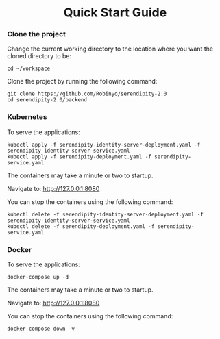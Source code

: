 <h1 align="center">Quick Start Guide</h1>

### Clone the project 

Change the current working directory to the location where you want the cloned directory to be:

```
cd ~/workspace
```

Clone the project by running the following command:

```
git clone https://github.com/Robinyo/serendipity-2.0
cd serendipity-2.0/backend
``` 

### Kubernetes

To serve the applications:

```
kubectl apply -f serendipity-identity-server-deployment.yaml -f serendipity-identity-server-service.yaml 
kubectl apply -f serendipity-deployment.yaml -f serendipity-service.yaml
```

The containers may take a minute or two to startup.

Navigate to: http://127.0.0.1:8080

You can stop the containers using the following command:

```
kubectl delete -f serendipity-identity-server-deployment.yaml -f serendipity-identity-server-service.yaml
kubectl delete -f serendipity-deployment.yaml -f serendipity-service.yaml
```

### Docker 

To serve the applications:

```
docker-compose up -d
```

The containers may take a minute or two to startup.

Navigate to: http://127.0.0.1:8080

You can stop the containers using the following command:

```
docker-compose down -v
```
